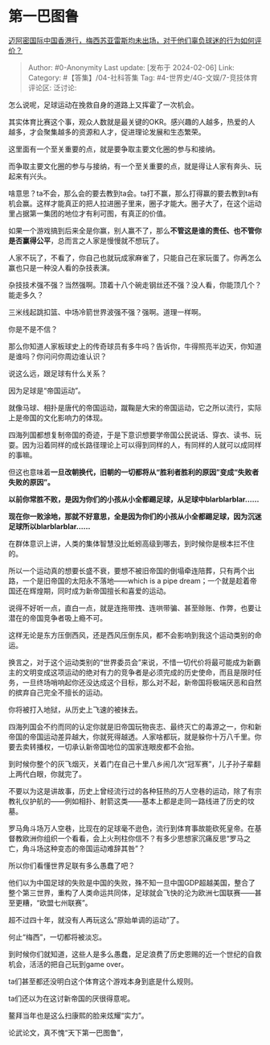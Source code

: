 # 第一巴图鲁
[迈阿密国际中国香港行，梅西苏亚雷斯均未出场，对于他们辜负球迷的行为如何评价？](https://www.zhihu.com/question/642918020/answer/3388555884)

> Author: #0-Anonymity
> Last update: [发布于 2024-02-06]
> Link:
> Category:  #【答集】/04-社科答集 
> Tag: #4-世界史/4G-文娱/7-竞技体育 
> 评论区:
> 泛讨论:

怎么说呢，足球运动在挽救自身的道路上又挥霍了一次机会。

其实体育比赛这个事，观众人数就是最关键的OKR。感兴趣的人越多，热爱的人越多，才会聚集越多的资源和人才，促进理论发展和生态繁荣。

这里面有一个至关重要的点，就是要争取主要文化圈的参与和接纳。

而争取主要文化圈的参与与接纳，有一个至关重要的点，就是得让人家有奔头、玩起来有兴头。

啥意思？ta不会，那么会的要去教到ta会。ta打不赢，那么打得赢的要去教到ta有机会赢。这样才能真正的把人拉进圈子里来，圈子才能大。圈子大了，在这个运动里占据第一集团的地位才有利可图，有真正的价值。

如果一个游戏搞到后来全是你赢，别人赢不了，那么**不管这是谁的责任、也不管你是否赢得公平**，总而言之人家是慢慢就不想玩了。

人家不玩了，不看了，你自己也就玩成家麻雀了，只能自己在家玩蛋了。你再怎么赢也只是一种没人看的杂技表演。

杂技技术强不强？当然强啊。顶着十八个碗走钢丝还不强？没人看，你能顶几个？能走多久？

三米线起跳扣篮、中场冷箭世界波强不强？强啊。道理一样啊。

你是不是不信？

那么你知道人家板球史上的传奇球员有多牛吗？告诉你，牛得照亮半边天，你知道是谁吗？你问问你周边谁认识？

说这么远，跟足球有什么关系？

因为足球是“帝国运动”。

就像马球、相扑是唐代的帝国运动，蹴鞠是大宋的帝国运动，它之所以流行，实际上是帝国的文化影响力的体现。

四海列国都想复制帝国的奇迹，于是下意识想要学帝国公民说话、穿衣、读书、玩耍。因为沿着同样的成长路径理论上可以得到同样的人，有同样的人就可以成同样的事嘛。

但这也意味着**一旦改朝换代，旧朝的一切都将从“胜利者胜利的原因”变成“失败者失败的原因”。**

**以前你常胜不败，是因为你们的小孩从小全都踢足球，从足球中blarblarblar……**

**现在你一败涂地，那就不好意思，全是因为你们的小孩从小全都踢足球，因为沉迷足球所以blarblarblar……**

在群体意识上讲，人类的集体智慧没比蚯蚓高级到哪去，到时候你是根本拦不住的。

所以一个运动真的想要长盛不衰，要想不被旧帝国的倒塌牵连陪葬，只有两个出路，一个是旧帝国的太阳永不落地——which is a pipe dream；一个就是趁着帝国还在辉煌期，同时成为新帝国擅长和喜爱的运动。

说得不好听一点，直白一点，就是连拖带拽、连哄带骗、甚至赊账、作弊，也要让潜在的帝国竞争者吸上瘾不可。

这样无论是东方压倒西风，还是西风压倒东风，都不会影响到我这个运动类别的命运。

换言之，对于这个运动类别的“世界委员会”来说，不惜一切代价将最可能成为新霸主的文明变成这项运动的绝对有力的竞争者是必须完成的历史使命，而且是限时任务，一旦终场哨响起你还没达成这个目标，那么对不起，新帝国将极端厌恶和自然的摈弃自己完全不擅长的运动。

你将被打入地狱，从历史上飞速的被抹去。

四海列国会不约而同的认定你就是旧帝国玩物丧志、最终灭亡的毒源之一，你和新帝国的帝国运动差异越大，你就死得越透。人家啥都玩，就是躲你十万八千里。你要去卖转播权，一切承认新帝国地位的国家连眼皮都不会抬。

到时候你整个的灰飞烟灭，关着门在自己十里八乡闹几次“冠军赛”，儿子孙子辈翻上两代白眼，你就完了。

不要以为这是讲故事，历史上曾经流行过的各种狂热的万人空巷的运动，除了有宗教礼仪护航的——例如相扑、射箭这类——基本上都是走同一路线进了历史的坟墓。

罗马角斗场万人空巷，比现在的足球毫不逊色，流行到体育事故能砍死皇帝。在基督教欧洲你组织一个看看，会上火刑柱你信不？有多少思想家沉痛反思“罗马之亡，角斗场这种变态的帝国运动难辞其咎”？

所以你们看懂世界足联有多么愚蠢了吧？

他们以为中国足球的失败是中国的失败，殊不知一旦中国GDP超越美国，整合了整个第三世界，重构了人类命运共同体，足球就会飞快的沦为欧洲七国联赛——甚至更糟，“欧盟七州联赛”。

超不过四十年，就没有人再玩这么“原始单调的运动”了。

何止“梅西”，一切都将被淡忘。

到时候你们就知道，这些人是多么愚蠢，足足浪费了历史恩赐的近一个世纪的自救机会，活活的把自己玩到game over。

ta们甚至都还没明白这个体育这个游戏本身到底是什么规则。

ta们还以为在这讨新帝国的厌很得意呢。

鳌拜当年也是这么扫康熙的脸来炫耀“实力”。

论武论文，真不愧“天下第一巴图鲁”，
